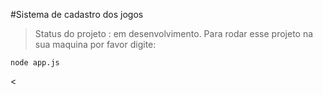 #Sistema de cadastro dos jogos
>Status do projeto : em desenvolvimento.
Para rodar esse projeto na sua maquina por favor digite:
```
node app.js
```
<
